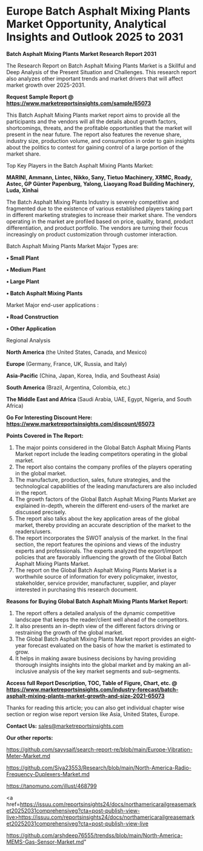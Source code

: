 # Europe Batch Asphalt Mixing Plants Market Opportunity, Analytical Insights and Outlook 2025 to 2031

<strong>Batch Asphalt Mixing Plants Market Research Report 2031</strong>

The Research Report on Batch Asphalt Mixing Plants Market is a Skillful and Deep Analysis of the Present Situation and Challenges. This research report also analyzes other important trends and market drivers that will affect market growth over 2025-2031.

<strong>Request Sample Report @ <a href=https://www.marketreportsinsights.com/sample/65073>https://www.marketreportsinsights.com/sample/65073</a></strong>

This Batch Asphalt Mixing Plants market report aims to provide all the participants and the vendors will all the details about growth factors, shortcomings, threats, and the profitable opportunities that the market will present in the near future. The report also features the revenue share, industry size, production volume, and consumption in order to gain insights about the politics to contest for gaining control of a large portion of the market share.

Top Key Players in the Batch Asphalt Mixing Plants Market:

<strong>MARINI, Ammann, Lintec, Nikko, Sany, Tietuo Machinery, XRMC, Roady, Astec, GP Günter Papenburg, Yalong, Liaoyang Road Building Machinery, Luda, Xinhai</strong>

The Batch Asphalt Mixing Plants Industry is severely competitive and fragmented due to the existence of various established players taking part in different marketing strategies to increase their market share. The vendors operating in the market are profiled based on price, quality, brand, product differentiation, and product portfolio. The vendors are turning their focus increasingly on product customization through customer interaction.

Batch Asphalt Mixing Plants Market Major Types are:

<strong>• Small Plant

• Medium Plant

• Large Plant

• Batch Asphalt Mixing Plants</strong>

Market Major end-user applications :

<strong>• Road Construction

• Other Application</strong>

Regional Analysis

</u><strong><b>North America</b></strong> (the United States, Canada, and Mexico)

<strong><b>Europe </b></strong>(Germany, France, UK, Russia, and Italy)

<strong><b>Asia-Pacific</b></strong> (China, Japan, Korea, India, and Southeast Asia)

<strong><b>South America</b></strong> (Brazil, Argentina, Colombia, etc.)

<strong><b>The Middle East and Africa</b></strong> (Saudi Arabia, UAE, Egypt, Nigeria, and South Africa)

<strong>Go For Interesting Discount Here: <a href=https://www.marketreportsinsights.com/discount/65073>https://www.marketreportsinsights.com/discount/65073</a></strong>

<strong>Points Covered in The Report:</strong>
<ol>
  <li>The major points considered in the Global Batch Asphalt Mixing Plants Market report include the leading competitors operating in the global market.</li>
  <li>The report also contains the company profiles of the players operating in the global market.</li>
  <li>The manufacture, production, sales, future strategies, and the technological capabilities of the leading manufacturers are also included in the report.</li>
  <li>The growth factors of the Global Batch Asphalt Mixing Plants Market are explained in-depth, wherein the different end-users of the market are discussed precisely.</li>
  <li>The report also talks about the key application areas of the global market, thereby providing an accurate description of the market to the readers/users.</li>
  <li>The report incorporates the SWOT analysis of the market. In the final section, the report features the opinions and views of the industry experts and professionals. The experts analyzed the export/import policies that are favorably influencing the growth of the Global Batch Asphalt Mixing Plants Market.</li>
  <li>The report on the Global Batch Asphalt Mixing Plants Market is a worthwhile source of information for every policymaker, investor, stakeholder, service provider, manufacturer, supplier, and player interested in purchasing this research document.</li>
</ol>
<strong>Reasons for Buying Global Batch Asphalt Mixing Plants Market Report:</strong>

<ol>
  <li>The report offers a detailed analysis of the dynamic competitive landscape that keeps the reader/client well ahead of the competitors.</li>
  <li>It also presents an in-depth view of the different factors driving or restraining the growth of the global market.</li>
  <li>The Global Batch Asphalt Mixing Plants Market report provides an eight-year forecast evaluated on the basis of how the market is estimated to grow.</li>
  <li>It helps in making aware business decisions by having providing thorough insights insights into the global market and by making an all-inclusive analysis of the key market segments and sub-segments.</li>
</ol>
<strong>Access full Report Description, TOC, Table of Figure, Chart, etc. @ <a href=https://www.marketreportsinsights.com/industry-forecast/batch-asphalt-mixing-plants-market-growth-and-size-2021-65073>https://www.marketreportsinsights.com/industry-forecast/batch-asphalt-mixing-plants-market-growth-and-size-2021-65073</a></strong>


Thanks for reading this article; you can also get individual chapter wise section or region wise report version like Asia, United States, Europe.

<strong>Contact Us:</strong>
sales@marketreportsinsights.com

<strong>Our other reports:</strong>

<a href=https://github.com/sayysaif/search-report-re/blob/main/Europe-Vibration-Meter-Market.md>https://github.com/sayysaif/search-report-re/blob/main/Europe-Vibration-Meter-Market.md</a>

<a href=https://github.com/Siya23553/Research/blob/main/North-America-Radio-Frequency-Duplexers-Market.md>https://github.com/Siya23553/Research/blob/main/North-America-Radio-Frequency-Duplexers-Market.md</a>

<a href=https://tanomuno.com/illust/468799>https://tanomuno.com/illust/468799</a>

<a href=https://issuu.com/reportsinsights24/docs/northamericarailgreasemarket20252031comprehensiveg?cta=post-publish-view-live>https://issuu.com/reportsinsights24/docs/northamericarailgreasemarket20252031comprehensiveg?cta=post-publish-view-live</a>

<a href=https://github.com/arshdeep76555/trendss/blob/main/North-America-MEMS-Gas-Sensor-Market.md>https://github.com/arshdeep76555/trendss/blob/main/North-America-MEMS-Gas-Sensor-Market.md</a>"
